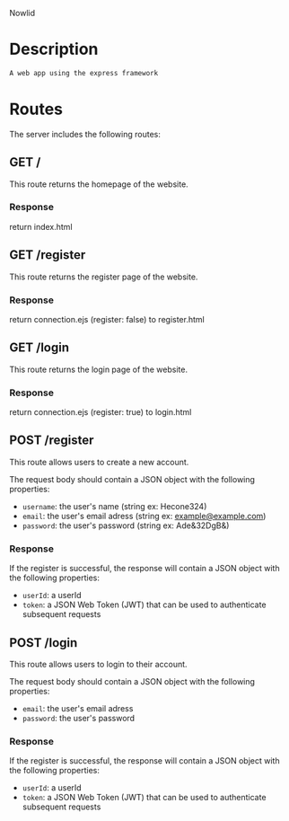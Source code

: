 Nowlid

# Description

```js
A web app using the express framework
```

# Routes

The server includes the following routes:

## GET /
This route returns the homepage of the website.

### Response
return index.html

## GET /register

This route returns the register page of the website.

### Response
return connection.ejs (register: false) to register.html

## GET /login

This route returns the login page of the website.

### Response
return connection.ejs (register: true) to login.html

## POST /register

This route allows users to create a new account.

The request body should contain a JSON object with the following properties:

- `username`:  the user's name (string ex: Hecone324)
- `email`: the user's email adress (string ex: example@example.com)
- `password`: the user's password (string ex: Ade&32DgB&)

### Response
If the register is successful, the response will contain a JSON object with the following properties:

- `userId`: a userId
- `token`: a JSON Web Token (JWT) that can be used to authenticate subsequent requests


## POST /login

This route allows users to login to their account.

The request body should contain a JSON object with the following properties:

- `email`: the user's email adress
- `password`: the user's password

### Response
If the register is successful, the response will contain a JSON object with the following properties:

- `userId`: a userId
- `token`: a JSON Web Token (JWT) that can be used to authenticate subsequent requests